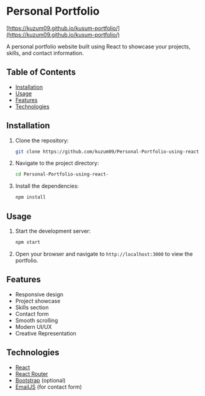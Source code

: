 # Personal Portfolio

[https://kuzum09.github.io/kusum-portfolio/](https://kuzum09.github.io/kusum-portfolio/)

A personal portfolio website built using React to showcase your projects, skills, and contact information.

## Table of Contents
- [Installation](#installation)
- [Usage](#usage)
- [Features](#features)
- [Technologies](#technologies)


## Installation

1. Clone the repository:
    ```sh
    git clone https://github.com/kuzum09/Personal-Portfolio-using-react-.git
    ```
2. Navigate to the project directory:
    ```sh
    cd Personal-Portfolio-using-react-
    ```
3. Install the dependencies:
    ```sh
    npm install
    ```

## Usage

1. Start the development server:
    ```sh
    npm start
    ```
2. Open your browser and navigate to `http://localhost:3000` to view the portfolio.

## Features

- Responsive design
- Project showcase
- Skills section
- Contact form
- Smooth scrolling
- Modern UI/UX
- Creative Representation

## Technologies

- [React](https://reactjs.org/)
- [React Router](https://reactrouter.com/)
- [Bootstrap](https://getbootstrap.com/) (optional)
- [EmailJS](https://www.emailjs.com/) (for contact form)




